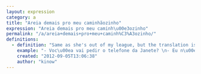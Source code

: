 ```yaml
---
layout: expression
category: a
title: "Areia demais pro meu caminhãozinho"
expression: "Areia demais pro meu caminh\u00e3ozinho"
permalink: "/a/areia+demais+pro+meu+caminh%C3%A3ozinho/"
definitions:
  - definition: "Same as she's out of my league, but the translation is she is too much sand to my little truck."
    example: "- Voc\u00ea vai pedir o telefone da Janete? \n- Eu n\u00e3o, ela \u00e9 areia demais pro meu caminh\u00e3ozinho."
    created: "2012-09-05T13:06:38"
    author: "kinow"
---
```

